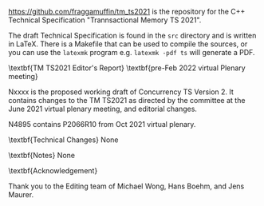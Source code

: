 <https://github.com/fraggamuffin/tm_ts2021> is the repository for
the C++ Technical Specification "Trannsactional Memory TS 2021".

The draft Technical Specification is found in the `src` directory and is
written in LaTeX. There is a Makefile that can be used to compile the
sources, or you can use the `latexmk` program e.g. `latexmk -pdf ts`
will generate a PDF.

\textbf{TM TS2021 Editor's Report}
\textbf{pre-Feb 2022 virtual Plenary meeting}

Nxxxx is the proposed working draft of Concurrency TS Version 2. It contains changes to the TM TS2021 as directed by the committee at the June 2021 virtual plenary meeting, and editorial changes.

N4895 contains P2066R10 from Oct 2021 virtual plenary.

\textbf{Technical Changes}
None

\textbf{Notes}
None

\textbf{Acknowledgement}

Thank you to the Editing team of Michael Wong, Hans Boehm, and Jens Maurer. 
